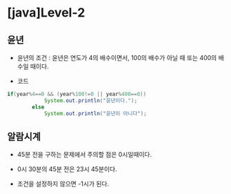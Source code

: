 # [java]Level-2

## 윤년

- 윤년의 조건 : 윤년은 연도가 4의 배수이면서, 100의 배수가 아닐 때 또는 400의 배수일 때이다.

- 코드

```java
if(year%4==0 && (year%100!=0 || year%400==0))
            System.out.println("윤년이다.");
        else
            System.out.println("윤년이 아니다");
```

## 알람시계

- 45분 전을 구하는 문제에서 주의할 점은 0시일때이다.

- 0시 30분의 45분 전은 23시 45분이다.

- 조건을 설정하지 않으면 -1시가 된다.
